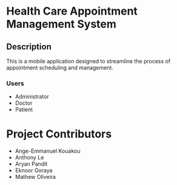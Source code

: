 # Health Care Appointment Management System

## Description

This is a mobile application designed to streamline the process of appointment scheduling and management.

### Users

- Administrator
- Doctor
- Patient

# Project Contributors


- Ange-Emmanuel Kouakou
- Anthony Le
- Aryan Pandit
- Eknoor Goraya
- Mathew Oliveira